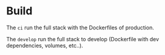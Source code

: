 # Build

The `ci` run the full stack with the Dockerfiles of production.

The `develop` run the full stack to develop (Dockerfile with dev dependencies, volumes, etc..).
